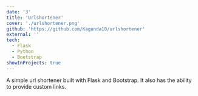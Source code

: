 ```yaml
---
date: '3'
title: 'Urlshortener'
cover: './urlshortener.png'
github: 'https://github.com/Kagunda10/urlshortener'
external: ''
tech:
  - Flask
  - Python
  - Bootstrap
showInProjects: true
---
```


A simple url shortener built with Flask and Bootstrap. It also has the ability to provide custom links.

